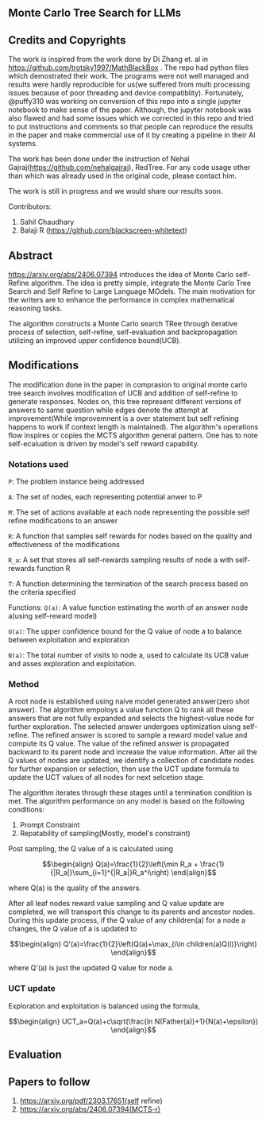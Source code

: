 ## Monte Carlo Tree Search for LLMs

## Credits and Copyrights
The work is inspired from the work done by Di Zhang et. al in https://github.com/trotsky1997/MathBlackBox . The repo had python files which demostrated their work. The programs were not well managed and results were hardly reproducible for us(we suffered from multi processing issues because of poor threading and device compatiblity). Fortunately, @puffy310 was working on conversion of this repo into a single jupyter notebook to make sense of the paper. Although, the jupyter notebook was also flawed and had some issues which we corrected in this repo and tried to put instructions and comments so that people can reproduce the results in the paper and make commercial use of it by creating a pipeline in their AI systems.

The work has been done under the instruction of Nehal Gajraj(https://github.com/nehalgajraj), RedTree. For any code usage other than which was already used in the original code, please contact him.

The work is still in progress and we would share our results soon.

Contributors:
1. Sahil Chaudhary
2. Balaji R (https://github.com/blackscreen-whitetext)

## Abstract
https://arxiv.org/abs/2406.07394 introduces the idea of Monte Carlo self-Refine algorithm. The idea is pretty simple, integrate the Monte Carlo Tree Search and Self Refine to Large Language MOdels. The main motivation for the writers are to enhance the performance in complex mathematical reasoning tasks.

The algorithm constructs a Monte Carlo search TRee through iterative process of selection, self-refine, self-evaluation and backpropagation utilizing an improved upper confidence bound(UCB).

## Modifications
The modification done in the paper in comprasion to original monte carlo tree search involves modification of UCB and addition of self-refine to generate responses.
Nodes on, this tree represent different versions of answers to same question while edges denote the attempt at improvement(While improvemnent is a over statement but self refining happens to work if context length is maintained). The algorithm's operations flow inspires or copies the MCTS algorithm general pattern.
One has to note self-ecaluation is driven by model's self reward capability.

### Notations used
```P```: The problem instance being addressed

```A```: The set of nodes, each representing potential anwer to P

```M```: The set of actions available at each node representing the possible self refine modifications to an answer

```R```: A function that samples self rewards for nodes based on the quality and effectiveness of the modifications

```R_a```: A set that stores all self-rewards sampling results of node a with self-rewards function R

```T```: A function determining the termination of the search process based on the criteria specified


Functions:
```Q(a)```: A value function estimating the worth of an answer node a(using self-reward model)

```U(a)```: The upper confidence bound for the Q value of node a to balance between exploitation and exploration

```N(a)```: The total number of visits to node a, used to calculate its UCB value and asses exploration and exploitation.

### Method
A root node is established using naive model generated answer(zero shot answer). The algorithm empoloys a value function Q to rank all these answers that are not fully expanded and selects the highest-value node for further exploration. The selected answer undergoes optimization uisng self-refine. The refined answer is scored to sample a reward model value and compute its Q value.
The value of the refined answer is propagated backward to its parent node and increase the value information. 
After all the Q values of nodes are updated, we identify a collection of candidate nodes for further expansion or selection, then use the UCT update formula to update the UCT values of all nodes for next selcetion stage.

The algorithm iterates through these stages until a termination condition is met.
The algorithm performance on any model is based on the following conditions:
1. Prompt Constraint
2. Repatability of sampling(Mostly, model's constraint)

Post sampling, the Q value of a is calculated using
```math
\begin{align}
  Q(a)=\frac{1}{2}\left(\min R_a + \frac{1}{|R_a|}\sum_{i=1}^{|R_a|}R_a^i\right)
\end{align}
```
where Q(a) is the quality of the answers.

After all leaf nodes reward value sampling and Q value update are completed, we will transport this change to its parents and ancestor nodes. During this update process, if the Q value of any children(a) for a node a changes, the Q value of a is updated to 
```math
\begin{align}
Q'(a)=\frac{1}{2}\left(Q(a)+\max_{i\in children(a)Q(i)}\right)
\end{align}
```
where Q'(a) is just the updated Q value for node a.

### UCT update
Exploration and exploitation is balanced using the formula,

```math
\begin{align}
UCT_a=Q(a)+c\sqrt(\frac{ln N(Father(a))+1}{N(a)+\epsilon})
\end{align}
```

## Evaluation

## Papers to follow
1. https://arxiv.org/pdf/2303.17651(self refine)
2. https://arxiv.org/abs/2406.07394(MCTS-r)
